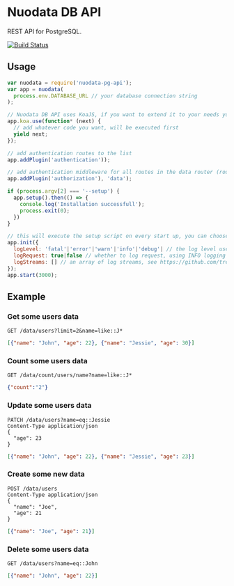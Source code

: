 # Nuodata DB API

REST API for PostgreSQL.

[![Build Status](https://travis-ci.org/nuodata/nuodata-db-api.svg?branch=master)](https://travis-ci.org/nuodata/nuodata-db-api)

## Usage

```javascript
var nuodata = require('nuodata-pg-api');
var app = nuodata(
  process.env.DATABASE_URL // your database connection string
);

// Nuodata DB API uses KoaJS, if you want to extend it to your needs you can use (see http://koajs.com/ for more info)
app.koa.use(function* (next) {
  // add whatever code you want, will be executed first
  yield next;
});

// add authentication routes to the list
app.addPlugin('authentication'));

// add authentication middleware for all routes in the data router (route starting with /data)
app.addPlugin('authorization'), 'data');

if (process.argv[2] === '--setup') {
  app.setup().then(() => {
    console.log('Installation successfull');
    process.exit(0);
  })
}

// this will execute the setup script on every start up, you can choose
app.init({
  logLevel: 'fatal'|'error'|'warn'|'info'|'debug'| // the log level used by the bunyan logger (default 'info'), see https://github.com/trentm/node-bunyan for more info
  logRequest: true|false // whether to log request, using INFO logging level
  logStreams: [] // an array of log streams, see https://github.com/trentm/node-bunyan for more information
});
app.start(3000);


```

## Example

### Get some users data
```
GET /data/users?limit=2&name=like::J*
```
```json
[{"name": "John", "age": 22}, {"name": "Jessie", "age": 30}]
```

### Count some users data
```
GET /data/count/users/name?name=like::J*
```
```json
{"count":"2"}
```

### Update some users data
```
PATCH /data/users?name=eq::Jessie
Content-Type application/json
{
  "age": 23
}
```
```json
[{"name": "John", "age": 22}, {"name": "Jessie", "age": 23}]
```

### Create some new data
```
POST /data/users
Content-Type application/json
{
  "name": "Joe",
  "age": 21
}
```
```json
[{"name": "Joe", "age": 21}]
```

### Delete some users data
```
GET /data/users?name=eq::John
```
```json
[{"name": "John", "age": 22}]
```
